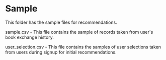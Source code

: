 # Sample

This folder has the sample files for recommendations.

sample.csv - This file contains the sample of records taken from user's book exchange history.

user_selection.csv - This file contains the samples of user selections taken from users during signup for initial recommendations.
